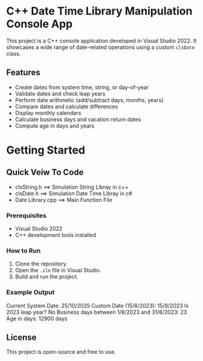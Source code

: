 # C++ Date Time Library Manipulation Console App

This project is a C++ console application developed in Visual Studio 2022. It showcases a wide range of date-related operations using a custom `clsDate` class.

## Features

- Create dates from system time, string, or day-of-year
- Validate dates and check leap years
- Perform date arithmetic (add/subtract days, months, years)
- Compare dates and calculate differences
- Display monthly calendars
- Calculate business days and vacation return dates
- Compute age in days and years

# Getting Started

## Quick Veiw To Code
- clsString.h ==> Simulation  String Libray in c++
- clsDate.h ==> Simulation Date Time Libray in c#
- Date Library.cpp ==> Main Function File




### Prerequisites

- Visual Studio 2022
- C++ development tools installed

### How to Run

1. Clone the repository.
2. Open the `.sln` file in Visual Studio.
3. Build and run the project.

### Example Output

Current System Date: 25/10/2025 
Custom Date (15/8/2023): 15/8/2023
Is 2023 leap year? No 
Business days between 1/8/2023 and 31/8/2023: 23 
Age in days: 12900 days

## License

This project is open-source and free to use.
